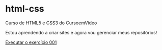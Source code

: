 # html-css
 Curso de HTML5 e CSS3 do CursoemVídeo

 Estou aprendendo a criar sites e agora vou gerenciar meus repositórios!

 <a href="https://reginaldomariano.github.io/html-css/exercicios/ex001/"> Executar o exercício 001<a>
